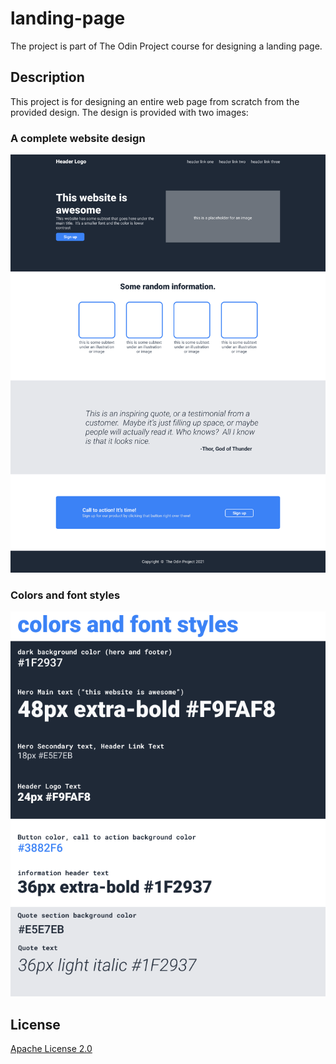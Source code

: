 # landing-page
The project is part of The Odin Project course for designing a landing page.

## Description
This project is for designing an entire web page from scratch from the provided design.
The design is provided with two images:

### A complete website design
![complete website](./design/complete-website.png)

### Colors and font styles
![colors and font](./design/fonts-colors.png)

## License
[Apache License 2.0](https://choosealicense.com/licenses/apache-2.0/)
